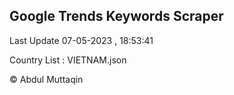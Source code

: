 

## Google Trends Keywords Scraper 
 
Last Update 07-05-2023 , 18:53:41

Country List :
VIETNAM.json



© Abdul Muttaqin 
